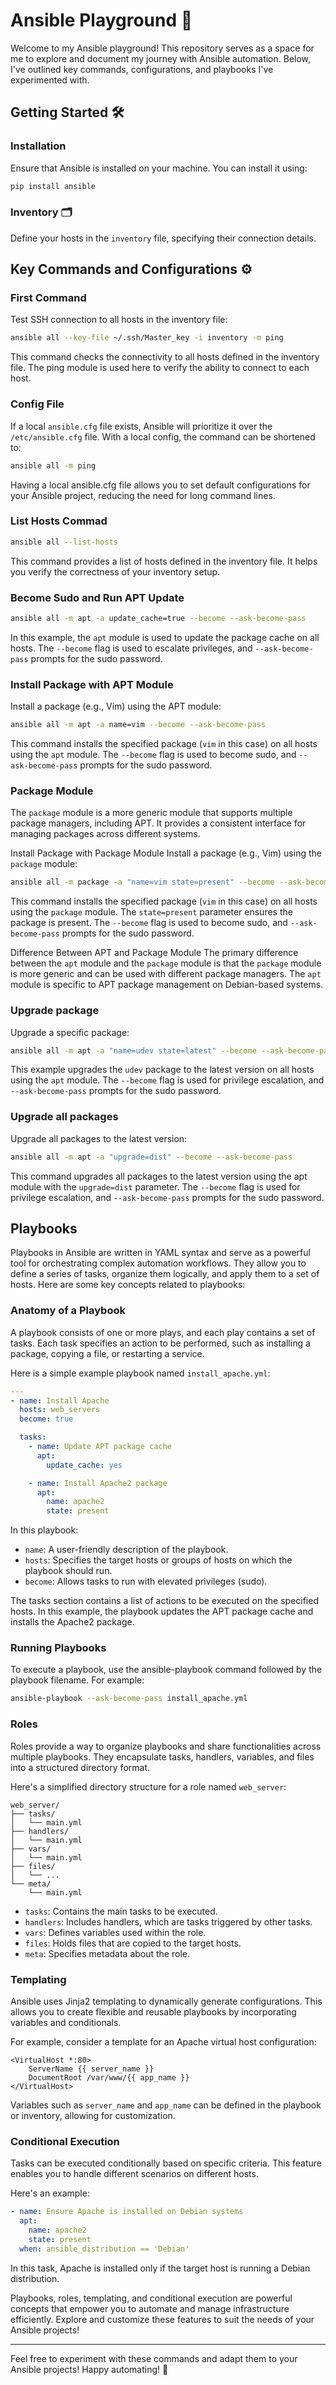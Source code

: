 # Ansible Playground 🚀
Welcome to my Ansible playground! This repository serves as a space for me to explore and document my journey with Ansible automation. Below, I've outlined key commands, configurations, and playbooks I've experimented with.

## Getting Started 🛠️

### Installation
Ensure that Ansible is installed on your machine. You can install it using:
```BASH
pip install ansible
```

### Inventory 🗂️
Define your hosts in the `inventory` file, specifying their connection details.

## Key Commands and Configurations ⚙️

### First Command 

Test SSH connection to all hosts in the inventory file:
```BASH
ansible all --key-file ~/.ssh/Master_key -i inventory -m ping
```

This command checks the connectivity to all hosts defined in the inventory file. The ping module is used here to verify the ability to connect to each host.


### Config File 

If a local `ansible.cfg` file exists, Ansible will prioritize it over the `/etc/ansible.cfg` file. With a local config, the command can be shortened to:

```BASH 
ansible all -m ping
```

Having a local ansible.cfg file allows you to set default configurations for your Ansible project, reducing the need for long command lines.


### List Hosts Commad

```BASH
ansible all --list-hosts
```

This command provides a list of hosts defined in the inventory file. It helps you verify the correctness of your inventory setup.


### Become Sudo and Run APT Update

```BASH 
ansible all -m apt -a update_cache=true --become --ask-become-pass
```

In this example, the `apt` module is used to update the package cache on all hosts. The `--become` flag is used to escalate privileges, and `--ask-become-pass` prompts for the sudo password.

### Install Package with APT Module

Install a package (e.g., Vim) using the APT module:

```BASH
ansible all -m apt -a name=vim --become --ask-become-pass
```
This command installs the specified package (`vim` in this case) on all hosts using the `apt` module. The `--become` flag is used to become sudo, and `--ask-become-pass` prompts for the sudo password.


### Package Module

The `package` module is a more generic module that supports multiple package managers, including APT. It provides a consistent interface for managing packages across different systems.

Install Package with Package Module
Install a package (e.g., Vim) using the `package` module:

```BASH
ansible all -m package -a "name=vim state=present" --become --ask-become-pass
```

This command installs the specified package (`vim` in this case) on all hosts using the `package` module. The `state=present` parameter ensures the package is present. The `--become` flag is used to become sudo, and `--ask-become-pass` prompts for the sudo password.

Difference Between APT and Package Module
The primary difference between the `apt` module and the `package` module is that the `package` module is more generic and can be used with different package managers. The `apt` module is specific to APT package management on Debian-based systems.

### Upgrade package 

Upgrade a specific package:
```BASH
ansible all -m apt -a "name=udev state=latest" --become --ask-become-pass
```

This example upgrades the `udev` package to the latest version on all hosts using the `apt` module. The `--become` flag is used for privilege escalation, and `--ask-become-pass` prompts for the sudo password.

### Upgrade all packages 
Upgrade all packages to the latest version:
```BASH
ansible all -m apt -a "upgrade=dist" --become --ask-become-pass
```

This command upgrades all packages to the latest version using the apt module with the `upgrade=dist` parameter. The `--become` flag is used for privilege escalation, and `--ask-become-pass` prompts for the sudo password.


## Playbooks 

Playbooks in Ansible are written in YAML syntax and serve as a powerful tool for orchestrating complex automation workflows. They allow you to define a series of tasks, organize them logically, and apply them to a set of hosts. Here are some key concepts related to playbooks:

### Anatomy of a Playbook
A playbook consists of one or more plays, and each play contains a set of tasks. Each task specifies an action to be performed, such as installing a package, copying a file, or restarting a service.

Here is a simple example playbook named `install_apache.yml`:
```YAML
---
- name: Install Apache
  hosts: web_servers
  become: true

  tasks:
    - name: Update APT package cache
      apt:
        update_cache: yes

    - name: Install Apache2 package
      apt:
        name: apache2
        state: present
```
In this playbook:

* `name`: A user-friendly description of the playbook.
* `hosts`: Specifies the target hosts or groups of hosts on which the playbook should run.
* `become`: Allows tasks to run with elevated privileges (sudo).

The tasks section contains a list of actions to be executed on the specified hosts. In this example, the playbook updates the APT package cache and installs the Apache2 package.

### Running Playbooks
To execute a playbook, use the ansible-playbook command followed by the playbook filename. For example:

```BASH
ansible-playbook --ask-become-pass install_apache.yml
```

### Roles
Roles provide a way to organize playbooks and share functionalities across multiple playbooks. They encapsulate tasks, handlers, variables, and files into a structured directory format.

Here's a simplified directory structure for a role named `web_server`:
```
web_server/
├── tasks/
│   └── main.yml
├── handlers/
│   └── main.yml
├── vars/
│   └── main.yml
├── files/
│   └── ...
└── meta/
    └── main.yml
```
* `tasks`: Contains the main tasks to be executed.
* `handlers`: Includes handlers, which are tasks triggered by other tasks.
* `vars`: Defines variables used within the role.
* `files`: Holds files that are copied to the target hosts.
* `meta`: Specifies metadata about the role.

### Templating
Ansible uses Jinja2 templating to dynamically generate configurations. This allows you to create flexible and reusable playbooks by incorporating variables and conditionals.

For example, consider a template for an Apache virtual host configuration:
```
<VirtualHost *:80>
    ServerName {{ server_name }}
    DocumentRoot /var/www/{{ app_name }}
</VirtualHost>
```
Variables such as `server_name` and `app_name` can be defined in the playbook or inventory, allowing for customization.

### Conditional Execution
Tasks can be executed conditionally based on specific criteria. This feature enables you to handle different scenarios on different hosts.

Here's an example:
```YAML
- name: Ensure Apache is installed on Debian systems
  apt:
    name: apache2
    state: present
  when: ansible_distribution == 'Debian'
```

In this task, Apache is installed only if the target host is running a Debian distribution.

Playbooks, roles, templating, and conditional execution are powerful concepts that empower you to automate and manage infrastructure efficiently. Explore and customize these features to suit the needs of your Ansible projects!

***
Feel free to experiment with these commands and adapt them to your Ansible projects! Happy automating! 🎉
